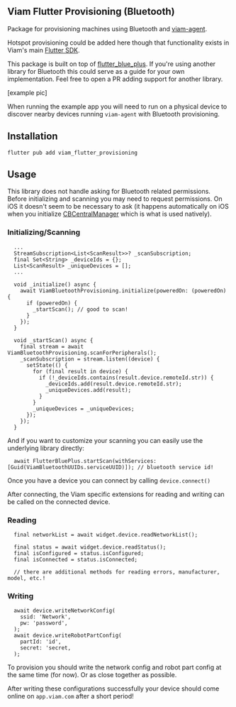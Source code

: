 
## Viam Flutter Provisioning (Bluetooth)

Package for provisioning machines using Bluetooth and [viam-agent](https://docs.viam.com/manage/fleet/provision/setup/).

Hotspot provisioning could be added here though that functionality exists in Viam's main [Flutter SDK](https://github.com/viamrobotics/viam-flutter-sdk/blob/main/lib/src/app/provisioning.dart).

This package is built on top of [flutter_blue_plus](https://github.com/chipweinberger/flutter_blue_plus/tree/master). If you're using another library for Bluetooth this could serve as a guide for your own implementation. Feel free to open a PR adding support for another library.

[example pic]

When running the example app you will need to run on a physical device to discover nearby devices running `viam-agent` with Bluetooth provisioning.

## Installation

`flutter pub add viam_flutter_provisioning`

## Usage

This library does not handle asking for Bluetooth related permissions. Before initializing and scanning you may need to request permissions. On iOS it doesn't seem to be necessary to ask (it happens automatically on iOS when you initialize [CBCentralManager](https://developer.apple.com/documentation/corebluetooth/cbcentralmanager) which is what is used natively).

### Initializing/Scanning

```
  ...
  StreamSubscription<List<ScanResult>>? _scanSubscription;
  final Set<String> _deviceIds = {};
  List<ScanResult> _uniqueDevices = [];
  ...

  void _initialize() async {
    await ViamBluetoothProvisioning.initialize(poweredOn: (poweredOn) {
      if (poweredOn) {
        _startScan(); // good to scan!
      }
    });
  }

  void _startScan() async {
    final stream = await ViamBluetoothProvisioning.scanForPeripherals();
    _scanSubscription = stream.listen((device) {
      setState(() {
        for (final result in device) {
          if (!_deviceIds.contains(result.device.remoteId.str)) {
            _deviceIds.add(result.device.remoteId.str);
            _uniqueDevices.add(result);
          }
        }
        _uniqueDevices = _uniqueDevices;
      });
    });
  }
```

And if you want to customize your scanning you can easily use the underlying library directly:

```
  await FlutterBluePlus.startScan(withServices: [Guid(ViamBluetoothUUIDs.serviceUUID)]); // bluetooth service id!
```

Once you have a device you can connect by calling `device.connect()`

After connecting, the Viam specific extensions for reading and writing can be called on the connected device.

### Reading

```
  final networkList = await widget.device.readNetworkList();

  final status = await widget.device.readStatus();
  final isConfigured = status.isConfigured;
  final isConnected = status.isConnected;

  // there are additional methods for reading errors, manufacturer, model, etc.!
```  

### Writing

```
  await device.writeNetworkConfig(
    ssid: 'Network',
    pw: 'password',
  );
  await device.writeRobotPartConfig(
    partId: 'id',
    secret: 'secret,
  );
```

To provision you should write the network config and robot part config at the same time (for now). Or as close together as possible.

After writing these configurations successfully your device should come online on `app.viam.com` after a short period!